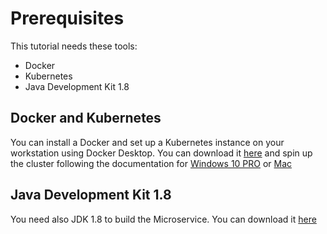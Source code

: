 # Prerequisites

This tutorial needs these tools:

* Docker
* Kubernetes
* Java Development Kit 1.8

## Docker and Kubernetes

You can install a Docker and set up a Kubernetes instance on your workstation using Docker Desktop.
You can download it [here](https://www.docker.com/products/docker-desktop) and spin up the cluster following the documentation for [Windows 10 PRO](https://docs.docker.com/docker-for-windows/) or [Mac](https://docs.docker.com/docker-for-mac/)

## Java Development Kit 1.8

You need also JDK 1.8 to build the Microservice. You can download it [here](https://adoptopenjdk.net/)
